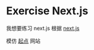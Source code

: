 # Exercise Next.js

我想要练习 next.js 根据 [next.js](https://nextjs.org)

模仿 [起点](https://www.qidian.com/) 网站
